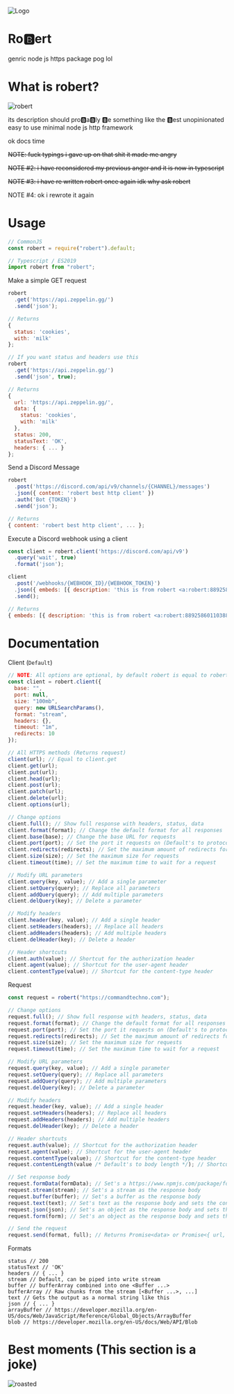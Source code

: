 ![Logo](https://cdn.discordapp.com/emojis/843908573578002512.gif)

# Ro🅱ert

genric node js https package pog lol

# What is robert?

![robert](https://cdn.discordapp.com/attachments/861222626915647489/866269177110855690/file.png)

its description should pro🅱a🅱ly 🅱e something like the 🅱est unopinionated easy to use minimal node js http framework

ok docs time

~~NOTE: fuck typings i gave up on that shit it made me angry~~

~~NOTE #2: i have reconsidered my previous anger and it is now in typescript~~

~~NOTE #3: i have re written robert once again idk why ask robert~~

NOTE #4: ok i rewrote it again

# Usage

```js
// CommonJS
const robert = require("robert").default;

// Typescript / ES2019
import robert from "robert";
```

Make a simple GET request

```js
robert
  .get('https://api.zeppelin.gg/')
  .send('json');

// Returns
{
  status: 'cookies',
  with: 'milk'
};

// If you want status and headers use this
robert
  .get('https://api.zeppelin.gg/')
  .send('json', true);

// Returns
{
  url: 'https://api.zeppelin.gg/',
  data: {
    status: 'cookies',
    with: 'milk'
  },
  status: 200,
  statusText: 'OK',
  headers: { ... }
};
```

Send a Discord Message

```js
robert
  .post('https://discord.com/api/v9/channels/{CHANNEL}/messages')
  .json({ content: 'robert best http client' })
  .auth('Bot {TOKEN}')
  .send('json');

// Returns
{ content: 'robert best http client', ... };
```

Execute a Discord webhook using a client

```js
const client = robert.client('https://discord.com/api/v9')
  .query('wait', true)
  .format('json');

client
  .post('/webhooks/{WEBHOOK_ID}/{WEBHOOK_TOKEN}')
  .json({ embeds: [{ description: 'this is from robert <a:robert:889258601103888394>' }] })
  .send();

// Returns
{ embeds: [{ description: 'this is from robert <a:robert:889258601103888394>' }], ... };
```

# Documentation

Client (`Default`)

```js
// NOTE: All options are optional, by default robert is equal to robert.client() which have the following options by default
const client = robert.client({
  base: "",
  port: null,
  size: "100mb",
  query: new URLSearchParams(),
  format: "stream",
  headers: {},
  timeout: "1m",
  redirects: 10
});

// All HTTPS methods (Returns request)
client(url); // Equal to client.get
client.get(url);
client.put(url);
client.head(url);
client.post(url);
client.patch(url);
client.delete(url);
client.options(url);

// Change options
client.full(); // Show full response with headers, status, data
client.format(format); // Change the default format for all responses
client.base(base); // Change the base URL for requests
client.port(port); // Set the port it requests on (Default's to protocol)
client.redirects(redirects); // Set the maximum amount of redirects for it to follow
client.size(size); // Set the maximum size for requests
client.timeout(time); // Set the maximum time to wait for a request

// Modify URL parameters
client.query(key, value); // Add a single parameter
client.setQuery(query); // Replace all parameters
client.addQuery(query); // Add multiple parameters
client.delQuery(key); // Delete a parameter

// Modify headers
client.header(key, value); // Add a single header
client.setHeaders(headers); // Replace all headers
client.addHeaders(headers); // Add multiple headers
client.delHeader(key); // Delete a header

// Header shortcuts
client.auth(value); // Shortcut for the authorization header
client.agent(value); // Shortcut for the user-agent header
client.contentType(value); // Shortcut for the content-type header
```

Request

```js
const request = robert("https://commandtechno.com");

// Change options
request.full(); // Show full response with headers, status, data
request.format(format); // Change the default format for all responses
request.port(port); // Set the port it requests on (Default's to protocol)
request.redirects(redirects); // Set the maximum amount of redirects for it to follow
request.size(size); // Set the maximum size for requests
request.timeout(time); // Set the maximum time to wait for a request

// Modify URL parameters
request.query(key, value); // Add a single parameter
request.setQuery(query); // Replace all parameters
request.addQuery(query); // Add multiple parameters
request.delQuery(key); // Delete a parameter

// Modify headers
request.header(key, value); // Add a single header
request.setHeaders(headers); // Replace all headers
request.addHeaders(headers); // Add multiple headers
request.delHeader(key); // Delete a header

// Header shortcuts
request.auth(value); // Shortcut for the authorization header
request.agent(value); // Shortcut for the user-agent header
request.contentType(value); // Shortcut for the content-type header
request.contentLength(value /* Default's to body length */); // Shortcut for the content-length header

// Set response body
request.formData(formData); // Set's a https://www.npmjs.com/package/form-data object as the request body
request.stream(stream); // Set's a stream as the response body
request.buffer(buffer); // Set's a buffer as the response body
request.text(text); // Set's text as the response body and sets the content-type header to text/raw
request.json(json); // Set's an object as the response body and sets the content-type header to application/json
request.form(form); // Set's an object as the response body and sets the content-type header to application/x-www-form-urlencoded

// Send the request
request.send(format, full); // Returns Promise<data> or Promise<{ url, data, status, statusText, headers }> with the result (Default is stream)
```

Formats

```
status // 200
statusText // 'OK'
headers // { ... }
stream // Default, can be piped into write stream
buffer // bufferArray combined into one <Buffer ...>
bufferArray // Raw chunks from the stream [<Buffer ...>, ...]
text // Gets the output as a normal string like this
json // { ... }
arrayBuffer // https://developer.mozilla.org/en-US/docs/Web/JavaScript/Reference/Global_Objects/ArrayBuffer
blob // https://developer.mozilla.org/en-US/docs/Web/API/Blob
```

# Best moments (This section is a joke)

![roasted](https://cdn.discordapp.com/attachments/796997555752796184/884655359912972308/ezgif-3-7ffc8baffe5e.png)
